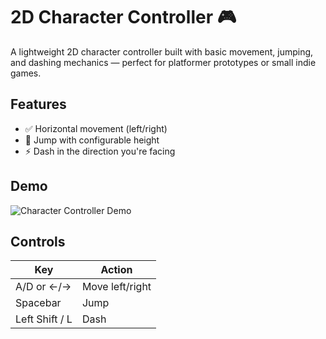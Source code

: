 # 2D Character Controller 🎮

A lightweight 2D character controller built with basic movement, jumping, and dashing mechanics — perfect for platformer prototypes or small indie games.

## Features
- ✅ Horizontal movement (left/right)
- 🦘 Jump with configurable height
- ⚡ Dash in the direction you're facing

## Demo

![Character Controller Demo](Recordings/Movie.gif)  

## Controls

| Key | Action       |
|-----|--------------|
| A/D or ←/→ | Move left/right |
| Spacebar     | Jump          |
| Left Shift / L | Dash        |
